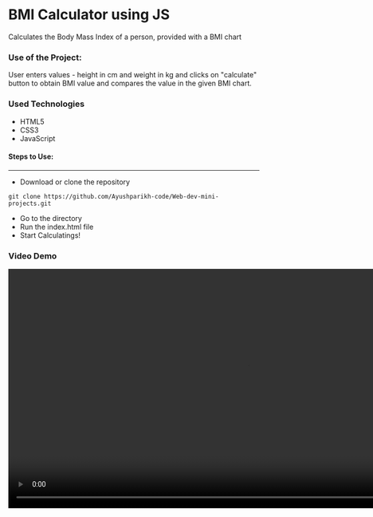 <h1>BMI Calculator using JS</h1>

<p>Calculates the Body Mass Index of a person, provided with a BMI chart</p>

### Use of the Project:

<p>User enters values - height in cm and weight in kg and clicks on "calculate" button to obtain BMI value and compares the value in the given BMI chart.</p>

<h3>Used Technologies</h3>
<ul>
  <li>HTML5</li>
  <li>CSS3</li>
  <li>JavaScript</li>
</ul>

#### Steps to Use:

---

- Download or clone the repository

```
git clone https://github.com/Ayushparikh-code/Web-dev-mini-projects.git
```

- Go to the directory
- Run the index.html file
- Start Calculatings!

<h3> Video Demo </h3>

<video controls width="960" alt="bmicalc"> 
<source src="https://user-images.githubusercontent.com/78655439/126800926-9544c5b5-5167-4419-a921-512225191a67.mp4">
</video>

<br>


